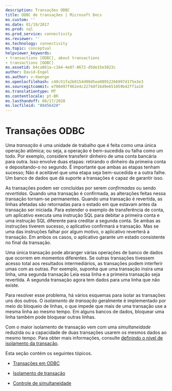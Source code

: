 ```yaml
---
description: Transações ODBC
title: ODBC de transações | Microsoft Docs
ms.custom: ''
ms.date: 01/19/2017
ms.prod: sql
ms.prod_service: connectivity
ms.reviewer: ''
ms.technology: connectivity
ms.topic: conceptual
helpviewer_keywords:
- transactions [ODBC], about transactions
- transactions [ODBC]
ms.assetid: b4ca861a-c164-4e87-8672-d5de15e3823c
author: David-Engel
ms.author: v-daenge
ms.openlocfilehash: c40c51fa2b0154d90d5ea08952266997d175e3e3
ms.sourcegitcommit: e700497f962e4c2274df16d9e651059b42ff1a10
ms.translationtype: MT
ms.contentlocale: pt-BR
ms.lasthandoff: 08/17/2020
ms.locfileid: "88456420"
---
```

# <a name="transactions-odbc"></a>Transações ODBC
Uma *transação* é uma unidade de trabalho que é feita como uma única operação atômica; ou seja, a operação é bem-sucedida ou falha como um todo. Por exemplo, considere transferir dinheiro de uma conta bancária para outra. Isso envolve duas etapas: retirando o dinheiro da primeira conta e depositando-o no segundo. É importante que ambas as etapas tenham sucesso; Não é aceitável que uma etapa seja bem-sucedida e a outra falhe. Um banco de dados que dá suporte a transações é capaz de garantir isso.  
  
 As transações podem ser concluídas por serem *confirmadas* ou sendo *revertidas*. Quando uma transação é confirmada, as alterações feitas nessa transação tornam-se permanentes. Quando uma transação é revertida, as linhas afetadas são retornadas para o estado em que estavam antes da transação ser iniciada. Para estender o exemplo de transferência de conta, um aplicativo executa uma instrução SQL para debitar a primeira conta e uma instrução SQL diferente para creditar a segunda conta. Se ambas as instruções tiverem sucesso, o aplicativo confirmará a transação. Mas se uma das instruções falhar por algum motivo, o aplicativo reverterá a transação. Em ambos os casos, o aplicativo garante um estado consistente no final da transação.  
  
 Uma única transação pode abranger várias operações de banco de dados que ocorrem em momentos diferentes. Se outras transações tivessem acesso total aos resultados intermediários, as transações podem interferir umas com as outras. Por exemplo, suponha que uma transação insira uma linha, uma segunda transação Leia essa linha e a primeira transação seja revertida. A segunda transação agora tem dados para uma linha que não existe.  
  
 Para resolver esse problema, há vários esquemas para isolar as transações uns dos outros. O *isolamento de transação* geralmente é implementado por meio do bloqueio de linhas, o que impede que mais de uma transação use a mesma linha ao mesmo tempo. Em alguns bancos de dados, bloquear uma linha também pode bloquear outras linhas.  
  
 Com o maior isolamento de transação vem com uma *simultaneidade* reduzida ou a capacidade de duas transações usarem os mesmos dados ao mesmo tempo. Para obter mais informações, consulte [definindo o nível de isolamento da transação](../../../odbc/reference/develop-app/setting-the-transaction-isolation-level.md).  
  
 Esta seção contém os seguintes tópicos.  
  
-   [Transações em ODBC](../../../odbc/reference/develop-app/transactions-in-odbc-odbc.md)  
  
-   [Isolamento de transação](../../../odbc/reference/develop-app/transaction-isolation.md)  
  
-   [Controle de simultaneidade](../../../odbc/reference/develop-app/concurrency-control.md)
